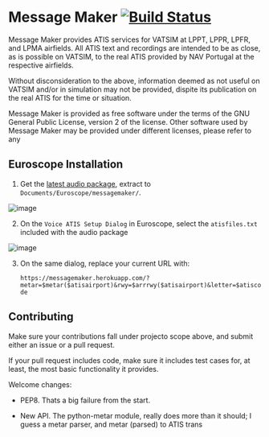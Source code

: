 # Message Maker [![Build Status](https://travis-ci.org/pedro2555/messagemaker.svg?branch=master)](https://travis-ci.org/pedro2555/messagemaker)

Message Maker provides ATIS services for VATSIM at LPPT, LPPR, LPFR, and LPMA airfields.
All ATIS text and recordings are intended to be as close, as is possible on VATSIM, to the real ATIS provided by NAV Portugal at the respective airfields.

Without disconsideration to the above, information deemed as not useful on VATSIM and/or in simulation may not be provided, dispite its publication on the real ATIS for the time or situation.

Message Maker is provided as free software under the terms of the GNU General Public License, version 2 of the license.
Other software used by Message Maker may be provided under different licenses, please refer to any 

## Euroscope Installation

1. Get the [latest audio package](https://github.com/pedro2555/messagemaker/files/1882520/audio.zip), extract to `Documents/Euroscope/messagemaker/`.

![image](https://user-images.githubusercontent.com/1645623/38401424-92d36974-394d-11e8-9bb0-c5e2535b1de8.png)

2. On the `Voice ATIS Setup Dialog` in Euroscope, select the `atisfiles.txt` included with the audio package

![image](https://user-images.githubusercontent.com/1645623/38401444-b149ae54-394d-11e8-9b5a-e95d8944f86e.png)

3. On the same dialog, replace your current URL with:

    `https://messagemaker.herokuapp.com/?metar=$metar($atisairport)&rwy=$arrrwy($atisairport)&letter=$atiscode`

## Contributing

Make sure your contributions fall under projecto scope above, and submit either an issue or a pull request.

If your pull request includes code, make sure it includes test cases for, at least, the most basic functionality it provides.

Welcome changes:

 - PEP8. Thats a big failure from the start.
 
 - New API. The python-metar module, really does more than it should; I guess a metar parser, and metar (parsed) to ATIS trans 
